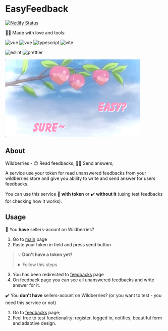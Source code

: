 # EasyFeedback

[![Netlify Status](https://api.netlify.com/api/v1/badges/ceb04fd6-377a-4557-ada2-b480e3863d75/deploy-status)](https://app.netlify.com/sites/easyfeedbackwb/deploys)

🖐🏼 Made with love and tools:

![vue](https://img.shields.io/badge/Vue%20js-35495E?style=for-the-badge&logo=vuedotjs&logoColor=4FC08D) ![vue](https://img.shields.io/badge/pinia-FFC131?style=for-the-badge) ![typescript](https://img.shields.io/badge/TypeScript-007ACC?style=for-the-badge&logo=typescript&logoColor=white) ![vite](https://img.shields.io/badge/Vite-B73BFE?style=for-the-badge&logo=vite&logoColor=FFD62E)

![eslint](https://img.shields.io/badge/eslint-3A33D1?style=for-the-badge&logo=eslint&logoColor=white) ![prettier](https://img.shields.io/badge/prettier-1A2C34?style=for-the-badge&logo=prettier&logoColor=F7BA3E)

![easy](./easy.gif)

## About

Wildberries - 😉 Read feedbacks; ✍🏼 Send answers;

A service use your token for read unanswered feedbacks from your wildberries store and give you ability to write and send answer for users feedbacks.

You can use this service :key: **with token** or :heavy_check_mark: **without it** (using test feedbacks for checking how it works).

## Usage

:key: You **have** sellers-acount on Wildberries?

1. Go to [main](https://easyfeedbackwb.netlify.app/) page
2. Paste your token in field and press send button

> :bulb: **Don't have a token yet?**
>
> <details><summary>Follow this steps</summary>
>
> :exclamation: Please, note: _token will be shown At Once_ (so, copy and save it somewhere)
>
> 1. Go to your **seller-account** on wildberries;
> 2. Choose **Settings**, and click on **[New API Access](https://seller.wildberries.ru/supplier-settings/access-to-api)**;
> 3. Choose **Questions and feedbacks**, write any name and press "Create token";
> 4. Copy and save this token.
>
> </details>

3. You has been redirected to [feedbacks](https://easyfeedbackwb.netlify.app/feedbacks) page
4. On feedback page you can see all unanswered feedbacks and write answer for it.

:heavy_check_mark: You **don't have** sellers-acount on Wildberries?
(or you want to test - you need this service or not)

1. Go to [feedbacks](https://easyfeedbackwb.netlify.app/feedbacks) page;
2. Feel free to test functionality: register, logged in, notifies, beautiful form and adaptive design.
